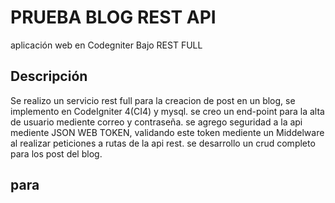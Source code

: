 # PRUEBA BLOG REST API
aplicación web en Codegniter Bajo REST FULL

## Descripción
Se realizo un servicio rest full para la creacion de post en un blog, se implemento en CodeIgniter 4(CI4) y mysql.
se creo un end-point para la alta de usuario mediente correo y contraseña.
se agrego seguridad a la api mediente JSON WEB TOKEN, validando este token mediente un Middelware al realizar peticiones a rutas de la api rest.
se desarrollo un crud completo para los post del blog.


## para 